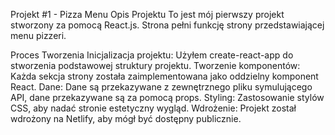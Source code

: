 Projekt #1 - Pizza Menu
Opis Projektu
To jest mój pierwszy projekt stworzony za pomocą React.js. Strona pełni funkcję strony przedstawiającej menu pizzeri.

Proces Tworzenia
Inicjalizacja projektu: Użyłem create-react-app do stworzenia podstawowej struktury projektu.
Tworzenie komponentów: Każda sekcja strony została zaimplementowana jako oddzielny komponent React.
Dane: Dane są przekazywane z zewnętrznego pliku symulującego API, dane przekazywane są za pomocą props.
Styling: Zastosowanie stylów CSS, aby nadać stronie estetyczny wygląd.
Wdrożenie: Projekt został wdrożony na Netlify, aby mógł być dostępny publicznie.
